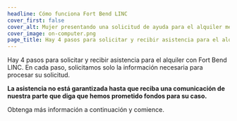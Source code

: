 ```yaml
---
headline: Cómo funciona Fort Bend LINC
cover_first: false
cover_alt: Mujer presentando una solicitud de ayuda para el alquiler mediante una computadora portátil
cover_image: on-computer.png
page_title: Hay 4 pasos para solicitar y recibir asistencia para el alquiler con Fort Bend LINC.
---
```


Hay 4 pasos para solicitar y recibir asistencia para el alquiler con Fort Bend LINC. En cada paso, solicitamos solo la información necesaria para procesar su solicitud.

**La asistencia no está garantizada hasta que reciba una comunicación de nuestra parte que diga que hemos prometido fondos para su caso.**

Obtenga más información a continuación y comience.
